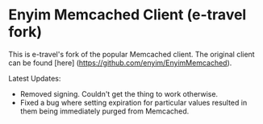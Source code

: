# Enyim Memcached Client (e-travel fork)

This is e-travel's fork of the popular Memcached client. The original client can be found [here] (https://github.com/enyim/EnyimMemcached).

Latest Updates:

* Removed signing. Couldn't get the thing to work otherwise.
* Fixed a bug where setting expiration for particular values resulted in them being immediately purged from Memcached.